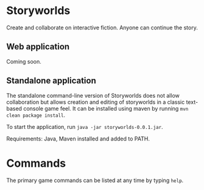 # Storyworlds
Create and collaborate on interactive fiction. Anyone can continue the story.

## Web application
Coming soon.

## Standalone application
The standalone command-line version of Storyworlds does not allow collaboration but allows creation and editing of storyworlds in a classic text-based console game feel. It can be installed using maven by running `mvn clean package install`.

To start the application, run `java -jar storyworlds-0.0.1.jar`.

Requirements: Java, Maven installed and added to PATH.

# Commands

The primary game commands can be listed at any time by typing `help`.